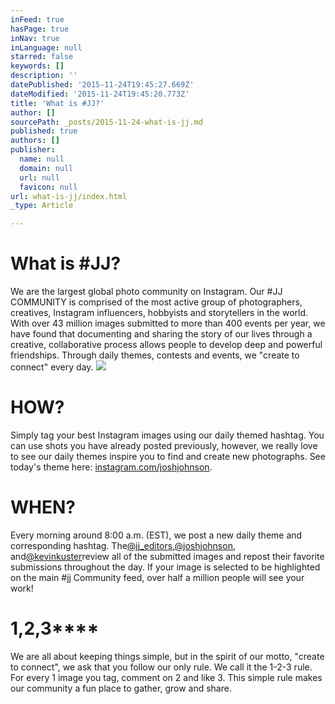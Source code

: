 ```yaml
---
inFeed: true
hasPage: true
inNav: true
inLanguage: null
starred: false
keywords: []
description: ''
datePublished: '2015-11-24T19:45:27.669Z'
dateModified: '2015-11-24T19:45:20.773Z'
title: 'What is #JJ?'
author: []
sourcePath: _posts/2015-11-24-what-is-jj.md
published: true
authors: []
publisher:
  name: null
  domain: null
  url: null
  favicon: null
url: what-is-jj/index.html
_type: Article

---
```

# What is \#JJ?

We are the largest global photo community on Instagram. Our \#JJ COMMUNITY is comprised of the most active group of photographers, creatives, Instagram influencers, hobbyists and storytellers in the world. With over 43 million images submitted to more than 400 events per year, we have found that documenting and sharing the story of our lives through a creative, collaborative process allows people to develop deep and powerful friendships. Through daily themes, contests and events, we "create to connect" every day.
![](https://the-grid-user-content.s3-us-west-2.amazonaws.com/1de31039-a56a-4215-869b-8236aed9c7d3.jpg)

# **HOW?**

Simply tag your best Instagram images using our daily themed hashtag. You can use shots you have already posted previously, however, we really love to see our daily themes inspire you to find and create new photographs. See today's theme here: [instagram.com/joshjohnson][0].

# **WHEN?**

Every morning around 8:00 a.m. (EST), we post a new daily theme and corresponding hashtag. The[@jj\_editors][1],[@joshjohnson][2], and[@kevinkuster][3]review all of the submitted images and repost their favorite submissions throughout the day. If your image is selected to be highlighted on the main \#jj Community feed, over half a million people will see your work!

# **1,2,3******

We are all about keeping things simple, but in the spirit of our motto, "create to connect", we ask that you follow our only rule. We call it the 1-2-3 rule. For every 1 image you tag, comment on 2 and like 3\. This simple rule makes our community a fun place to gather, grow and share.

[0]: http://instagram.com/joshjohnson "@joshjohnson on Instagram"
[1]: http://instagram.com/jj_editors "@jj_editors"
[2]: http://instagram.com/joshjohnson_me/ "@joshjohnson_me"
[3]: http://instagram.com/kevinkuster "@kevinkuster"